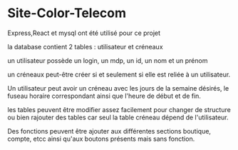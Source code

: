 # Site-Color-Telecom

Express,React et mysql ont été utilisé pour ce projet

la database contient 2 tables : utilisateur et créneaux

un utilisateur possède un login, un mdp, un id, un nom et un prénom

un créneaux peut-être créer si et seulement si elle est reliée à un utilisateur.

Un utilisateur peut avoir un créneau avec les jours de la semaine désirés, le fuseau horaire correspondant ainsi que l'heure de début et de fin.

les tables peuvent être modifier assez facilement pour changer de structure ou bien rajouter des tables car seul la table créneau dépend de l'utilisateur.

Des fonctions peuvent être ajouter aux différentes sections boutique, compte, etcc ainsi qu'aux boutons présents mais sans fonction.
